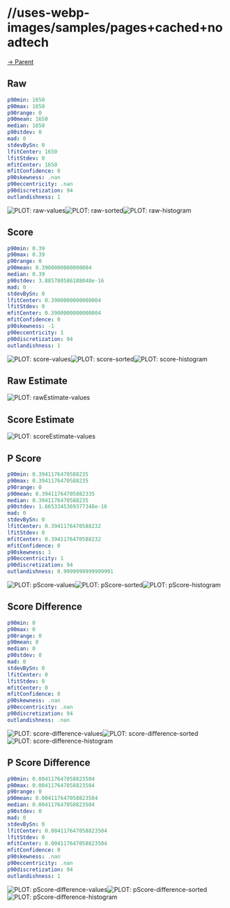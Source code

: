 
# //uses-webp-images/samples/pages+cached+noadtech

[→ Parent](../..)


## Raw


```yaml
p90min: 1650
p90max: 1650
p90range: 0
p90mean: 1650
median: 1650
p90stdev: 0
mad: 0
stdevBySn: 0
lfitCenter: 1650
lfitStdev: 0
mfitCenter: 1650
mfitConfidence: 0
p90skewness: .nan
p90eccentricity: .nan
p90discretization: 94
outlandishness: 1

```

![PLOT: raw-values](./raw/values.svg)![PLOT: raw-sorted](./raw/sorted.svg)![PLOT: raw-histogram](./raw/histogram.svg)
## Score


```yaml
p90min: 0.39
p90max: 0.39
p90range: 0
p90mean: 0.3900000000000004
median: 0.39
p90stdev: 3.885780586188048e-16
mad: 0
stdevBySn: 0
lfitCenter: 0.3900000000000004
lfitStdev: 0
mfitCenter: 0.3900000000000004
mfitConfidence: 0
p90skewness: -1
p90eccentricity: 1
p90discretization: 94
outlandishness: 1

```

![PLOT: score-values](./score/values.svg)![PLOT: score-sorted](./score/sorted.svg)![PLOT: score-histogram](./score/histogram.svg)
## Raw Estimate

![PLOT: rawEstimate-values](./rawEstimate/values.svg)
## Score Estimate

![PLOT: scoreEstimate-values](./scoreEstimate/values.svg)
## P Score


```yaml
p90min: 0.3941176470588235
p90max: 0.3941176470588235
p90range: 0
p90mean: 0.39411764705882335
median: 0.3941176470588235
p90stdev: 1.6653345369377348e-16
mad: 0
stdevBySn: 0
lfitCenter: 0.3941176470588232
lfitStdev: 0
mfitCenter: 0.3941176470588232
mfitConfidence: 0
p90skewness: 1
p90eccentricity: 1
p90discretization: 94
outlandishness: 0.9999999999999991

```

![PLOT: pScore-values](./pScore/values.svg)![PLOT: pScore-sorted](./pScore/sorted.svg)![PLOT: pScore-histogram](./pScore/histogram.svg)
## Score Difference


```yaml
p90min: 0
p90max: 0
p90range: 0
p90mean: 0
median: 0
p90stdev: 0
mad: 0
stdevBySn: 0
lfitCenter: 0
lfitStdev: 0
mfitCenter: 0
mfitConfidence: 0
p90skewness: .nan
p90eccentricity: .nan
p90discretization: 94
outlandishness: .nan

```

![PLOT: score-difference-values](./score-difference/values.svg)![PLOT: score-difference-sorted](./score-difference/sorted.svg)![PLOT: score-difference-histogram](./score-difference/histogram.svg)
## P Score Difference


```yaml
p90min: 0.004117647058823504
p90max: 0.004117647058823504
p90range: 0
p90mean: 0.004117647058823504
median: 0.004117647058823504
p90stdev: 0
mad: 0
stdevBySn: 0
lfitCenter: 0.004117647058823504
lfitStdev: 0
mfitCenter: 0.004117647058823504
mfitConfidence: 0
p90skewness: .nan
p90eccentricity: .nan
p90discretization: 94
outlandishness: 1

```

![PLOT: pScore-difference-values](./pScore-difference/values.svg)![PLOT: pScore-difference-sorted](./pScore-difference/sorted.svg)![PLOT: pScore-difference-histogram](./pScore-difference/histogram.svg)